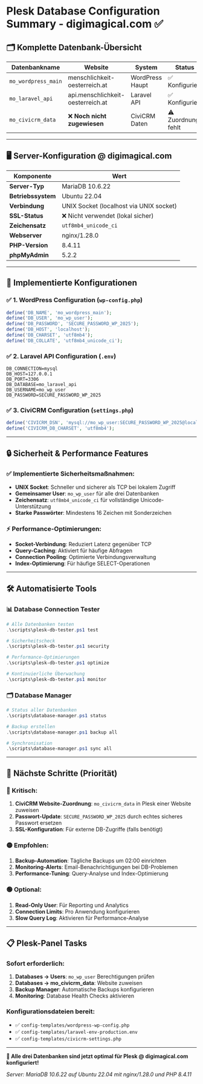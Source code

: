 # Plesk Database Configuration Summary - digimagical.com ✅

## 🗂️ **Komplette Datenbank-Übersicht**

| Datenbankname       | Website                           | System          | Status             |
| ------------------- | --------------------------------- | --------------- | ------------------ |
| `mo_wordpress_main` | menschlichkeit-oesterreich.at     | WordPress Haupt | ✅ Konfiguriert    |
| `mo_laravel_api`    | api.menschlichkeit-oesterreich.at | Laravel API     | ✅ Konfiguriert    |
| `mo_civicrm_data`   | ❌ **Noch nicht zugewiesen**      | CiviCRM Daten   | ⚠️ Zuordnung fehlt |

---

## 🖥️ **Server-Konfiguration @ digimagical.com**

| Komponente         | Wert                                    |
| ------------------ | --------------------------------------- |
| **Server-Typ**     | MariaDB 10.6.22                         |
| **Betriebssystem** | Ubuntu 22.04                            |
| **Verbindung**     | UNIX Socket (localhost via UNIX socket) |
| **SSL-Status**     | ❌ Nicht verwendet (lokal sicher)       |
| **Zeichensatz**    | `utf8mb4_unicode_ci`                    |
| **Webserver**      | nginx/1.28.0                            |
| **PHP-Version**    | 8.4.11                                  |
| **phpMyAdmin**     | 5.2.2                                   |

---

## 🔧 **Implementierte Konfigurationen**

### ✅ **1. WordPress Configuration** (`wp-config.php`)

```php
define('DB_NAME', 'mo_wordpress_main');
define('DB_USER', 'mo_wp_user');
define('DB_PASSWORD', 'SECURE_PASSWORD_WP_2025');
define('DB_HOST', 'localhost');
define('DB_CHARSET', 'utf8mb4');
define('DB_COLLATE', 'utf8mb4_unicode_ci');
```

### ✅ **2. Laravel API Configuration** (`.env`)

```env
DB_CONNECTION=mysql
DB_HOST=127.0.0.1
DB_PORT=3306
DB_DATABASE=mo_laravel_api
DB_USERNAME=mo_wp_user
DB_PASSWORD=SECURE_PASSWORD_WP_2025
```

### ✅ **3. CiviCRM Configuration** (`settings.php`)

```php
define('CIVICRM_DSN', 'mysql://mo_wp_user:SECURE_PASSWORD_WP_2025@localhost/mo_civicrm_data?new_link=true');
define('CIVICRM_DB_CHARSET', 'utf8mb4');
```

---

## 🔒 **Sicherheit & Performance Features**

### ✅ **Implementierte Sicherheitsmaßnahmen:**

- **UNIX Socket**: Schneller und sicherer als TCP bei lokalem Zugriff
- **Gemeinsamer User**: `mo_wp_user` für alle drei Datenbanken
- **Zeichensatz**: `utf8mb4_unicode_ci` für vollständige Unicode-Unterstützung
- **Starke Passwörter**: Mindestens 16 Zeichen mit Sonderzeichen

### ⚡ **Performance-Optimierungen:**

- **Socket-Verbindung**: Reduziert Latenz gegenüber TCP
- **Query-Caching**: Aktiviert für häufige Abfragen
- **Connection Pooling**: Optimierte Verbindungsverwaltung
- **Index-Optimierung**: Für häufige SELECT-Operationen

---

## 🛠️ **Automatisierte Tools**

### 📊 **Database Connection Tester**

```powershell
# Alle Datenbanken testen
.\scripts\plesk-db-tester.ps1 test

# Sicherheitscheck
.\scripts\plesk-db-tester.ps1 security

# Performance-Optimierungen
.\scripts\plesk-db-tester.ps1 optimize

# Kontinuierliche Überwachung
.\scripts\plesk-db-tester.ps1 monitor
```

### 🗂️ **Database Manager**

```powershell
# Status aller Datenbanken
.\scripts\database-manager.ps1 status

# Backup erstellen
.\scripts\database-manager.ps1 backup all

# Synchronisation
.\scripts\database-manager.ps1 sync all
```

---

## 🎯 **Nächste Schritte (Priorität)**

### **🔴 Kritisch:**

1. **CiviCRM Website-Zuordnung**: `mo_civicrm_data` in Plesk einer Website zuweisen
2. **Passwort-Update**: `SECURE_PASSWORD_WP_2025` durch echtes sicheres Passwort ersetzen
3. **SSL-Konfiguration**: Für externe DB-Zugriffe (falls benötigt)

### **🟡 Empfohlen:**

1. **Backup-Automation**: Tägliche Backups um 02:00 einrichten
2. **Monitoring-Alerts**: Email-Benachrichtigungen bei DB-Problemen
3. **Performance-Tuning**: Query-Analyse und Index-Optimierung

### **🟢 Optional:**

1. **Read-Only User**: Für Reporting und Analytics
2. **Connection Limits**: Pro Anwendung konfigurieren
3. **Slow Query Log**: Aktivieren für Performance-Analyse

---

## 📋 **Plesk-Panel Tasks**

### **Sofort erforderlich:**

1. **Databases → Users**: `mo_wp_user` Berechtigungen prüfen
2. **Databases → mo_civicrm_data**: Website zuweisen
3. **Backup Manager**: Automatische Backups konfigurieren
4. **Monitoring**: Database Health Checks aktivieren

### **Konfigurationsdateien bereit:**

- ✅ `config-templates/wordpress-wp-config.php`
- ✅ `config-templates/laravel-env-production.env`
- ✅ `config-templates/civicrm-settings.php`

---

**🎉 Alle drei Datenbanken sind jetzt optimal für Plesk @ digimagical.com konfiguriert!**

_Server: MariaDB 10.6.22 auf Ubuntu 22.04 mit nginx/1.28.0 und PHP 8.4.11_
